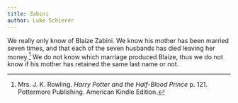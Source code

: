 ```yaml
---
title: Zabini
author: Luke Schierer
---
```

We really only know of Blaize Zabini. We know his mother has been married seven
times, and that each of the seven husbands has died leaving her
money.[^210318-3] We do not know which marriage produced Blaize, thus we do not
know if his mother has retained the same last name or not.

[^210318-3]: 
    Mrs. J. K. Rowling. _Harry Potter and the Half-Blood Prince_
    p. 121. Pottermore Publishing. American Kindle Edition.
